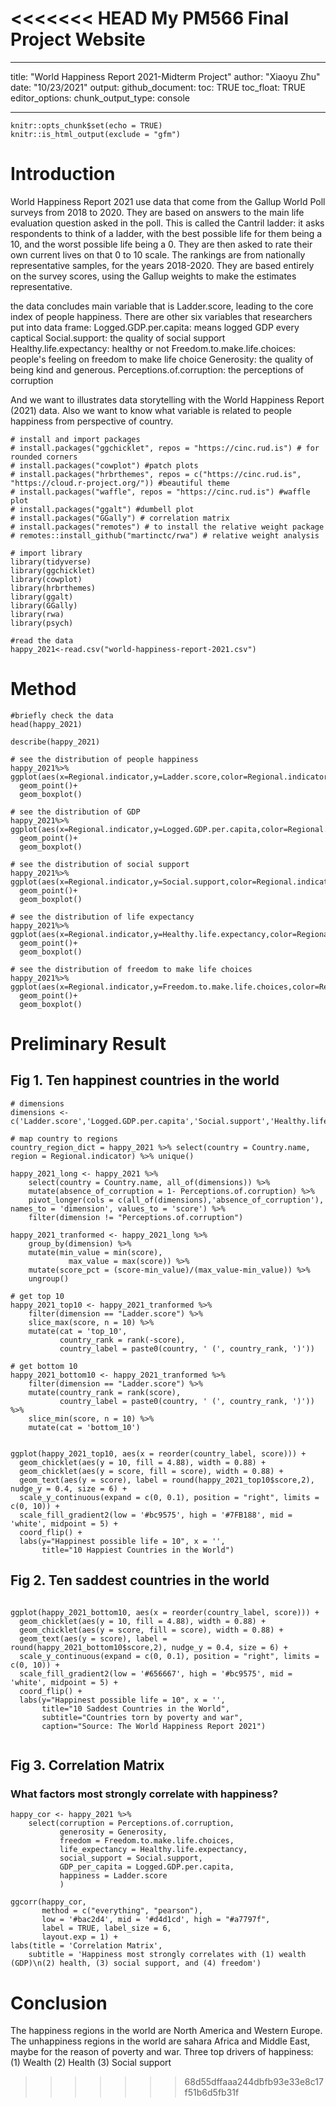 <<<<<<< HEAD
My PM566 Final Project Website
=======
---
title: "World Happiness Report 2021-Midterm Project"
author: "Xiaoyu Zhu"
date: "10/23/2021"
output: 
  github_document:
    toc: TRUE
    toc_float: TRUE
editor_options: 
chunk_output_type: console

---

```{r setup, include=FALSE}
knitr::opts_chunk$set(echo = TRUE)
knitr::is_html_output(exclude = "gfm") 
```


# Introduction


World Happiness Report 2021 use data that come from the Gallup World Poll surveys from 2018 to 2020. They are based on answers to the main life evaluation question asked in the poll. This is called the Cantril ladder: it asks respondents to think of a ladder, with the best possible life for them being a 10, and the worst possible life being a 0. They are then asked to rate their own current lives on that 0 to 10 scale. The rankings are from nationally representative samples, for the years 2018-2020. They are based entirely on the survey scores, using the Gallup weights to make the estimates representative. 

the data concludes main variable that is Ladder.score, leading to the core index of people happiness. There are other six variables that researchers put into data frame:
Logged.GDP.per.capita: means logged GDP every captical
Social.support: the quality of social support 
Healthy.life.expectancy: healthy or not
Freedom.to.make.life.choices: people's feeling on freedom to make life choice
Generosity: the quality of being kind and generous.
Perceptions.of.corruption: the perceptions of corruption

And we want to illustrates data storytelling with the World Happiness Report (2021) data. Also we want to know what variable is related to people happiness from perspective of country.

```{r}
# install and import packages
# install.packages("ggchicklet", repos = "https://cinc.rud.is") # for rounded corners 
# install.packages("cowplot") #patch plots
# install.packages("hrbrthemes", repos = c("https://cinc.rud.is", "https://cloud.r-project.org/")) #beautiful theme
# install.packages("waffle", repos = "https://cinc.rud.is") #waffle plot
# install.packages("ggalt") #dumbell plot
# install.packages("GGally") # correlation matrix
# install.packages("remotes") # to install the relative weight package
# remotes::install_github("martinctc/rwa") # relative weight analysis
```

```{r}
# import library
library(tidyverse) 
library(ggchicklet)
library(cowplot)
library(hrbrthemes)
library(ggalt)
library(GGally)
library(rwa)
library(psych)
```


```{r}
#read the data
happy_2021<-read.csv("world-happiness-report-2021.csv")

```


# Method
```{r}
#briefly check the data
head(happy_2021)
```

```{r}
describe(happy_2021)
```

```{r}
# see the distribution of people happiness
happy_2021%>%
ggplot(aes(x=Regional.indicator,y=Ladder.score,color=Regional.indicator))+
  geom_point()+
  geom_boxplot()
```
```{r}
# see the distribution of GDP
happy_2021%>%
ggplot(aes(x=Regional.indicator,y=Logged.GDP.per.capita,color=Regional.indicator))+
  geom_point()+
  geom_boxplot()
```

```{r}
# see the distribution of social support
happy_2021%>%
ggplot(aes(x=Regional.indicator,y=Social.support,color=Regional.indicator))+
  geom_point()+
  geom_boxplot()
```

```{r}
# see the distribution of life expectancy
happy_2021%>% 
ggplot(aes(x=Regional.indicator,y=Healthy.life.expectancy,color=Regional.indicator))+
  geom_point()+
  geom_boxplot()
```

```{r}
# see the distribution of freedom to make life choices
happy_2021%>%
ggplot(aes(x=Regional.indicator,y=Freedom.to.make.life.choices,color=Regional.indicator))+
  geom_point()+
  geom_boxplot()
```

# Preliminary Result

## Fig 1. Ten happinest countries in the world
```{r}
# dimensions
dimensions <- c('Ladder.score','Logged.GDP.per.capita','Social.support','Healthy.life.expectancy','Freedom.to.make.life.choices','Generosity','Perceptions.of.corruption')

# map country to regions
country_region_dict = happy_2021 %>% select(country = Country.name, region = Regional.indicator) %>% unique()

happy_2021_long <- happy_2021 %>% 
    select(country = Country.name, all_of(dimensions)) %>%
    mutate(absence_of_corruption = 1- Perceptions.of.corruption) %>%
    pivot_longer(cols = c(all_of(dimensions),'absence_of_corruption'), names_to = 'dimension', values_to = 'score') %>%
    filter(dimension != "Perceptions.of.corruption")

happy_2021_tranformed <- happy_2021_long %>%
    group_by(dimension) %>%
    mutate(min_value = min(score),
             max_value = max(score)) %>%
    mutate(score_pct = (score-min_value)/(max_value-min_value)) %>%
    ungroup()

# get top 10
happy_2021_top10 <- happy_2021_tranformed %>%
    filter(dimension == "Ladder.score") %>%
    slice_max(score, n = 10) %>%
    mutate(cat = 'top_10', 
           country_rank = rank(-score),
           country_label = paste0(country, ' (', country_rank, ')'))

# get bottom 10
happy_2021_bottom10 <- happy_2021_tranformed %>%
    filter(dimension == "Ladder.score") %>%
    mutate(country_rank = rank(score),
           country_label = paste0(country, ' (', country_rank, ')')) %>%
    slice_min(score, n = 10) %>%
    mutate(cat = 'bottom_10')

```


```{r}

ggplot(happy_2021_top10, aes(x = reorder(country_label, score))) + 
  geom_chicklet(aes(y = 10, fill = 4.88), width = 0.88) +
  geom_chicklet(aes(y = score, fill = score), width = 0.88) +
  geom_text(aes(y = score), label = round(happy_2021_top10$score,2), nudge_y = 0.4, size = 6) + 
  scale_y_continuous(expand = c(0, 0.1), position = "right", limits = c(0, 10)) +
  scale_fill_gradient2(low = '#bc9575', high = '#7FB188', mid = 'white', midpoint = 5) + 
  coord_flip() +
  labs(y="Happinest possible life = 10", x = '',
       title="10 Happiest Countries in the World")
```

## Fig 2. Ten saddest countries in the world
```{r}

ggplot(happy_2021_bottom10, aes(x = reorder(country_label, score))) + 
  geom_chicklet(aes(y = 10, fill = 4.88), width = 0.88) +
  geom_chicklet(aes(y = score, fill = score), width = 0.88) +
  geom_text(aes(y = score), label = round(happy_2021_bottom10$score,2), nudge_y = 0.4, size = 6) + 
  scale_y_continuous(expand = c(0, 0.1), position = "right", limits = c(0, 10)) +
  scale_fill_gradient2(low = '#656667', high = '#bc9575', mid = 'white', midpoint = 5) + 
  coord_flip() +
  labs(y="Happinest possible life = 10", x = '',
       title="10 Saddest Countries in the World",
       subtitle="Countries torn by poverty and war",
       caption="Source: The World Happiness Report 2021") 
  
```


## Fig 3. Correlation Matrix
### What factors most strongly correlate with happiness?
```{r}
happy_cor <- happy_2021 %>% 
    select(corruption = Perceptions.of.corruption,
           generosity = Generosity,
           freedom = Freedom.to.make.life.choices, 
           life_expectancy = Healthy.life.expectancy, 
           social_support = Social.support,
           GDP_per_capita = Logged.GDP.per.capita, 
           happiness = Ladder.score
           )
```

```{r}
ggcorr(happy_cor, 
       method = c("everything", "pearson"), 
       low = '#bac2d4', mid = '#d4d1cd', high = "#a7797f",
       label = TRUE, label_size = 6,
       layout.exp = 1) +
labs(title = 'Correlation Matrix',
    subtitle = 'Happiness most strongly correlates with (1) wealth (GDP)\n(2) health, (3) social support, and (4) freedom') 

```


# Conclusion

The happiness regions in the world are North America and Western Europe.
The unhappiness regions in the world are sahara Africa and Middle East, maybe for the reason of poverty and war.
Three top drivers of happiness:
(1) Wealth
(2) Health
(3) Social support
















>>>>>>> 68d55dffaaa244dbfb93e33e8c17f51b6d5fb31f
